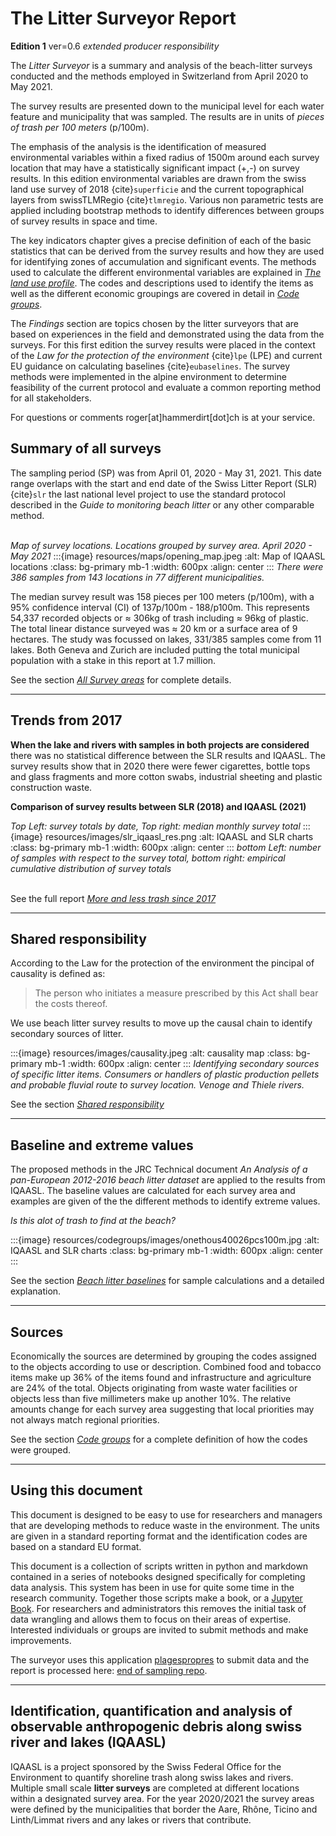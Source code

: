 # The Litter Surveyor Report

__Edition 1__ ver=0.6 _extended producer responsibility_

The _Litter Surveyor_ is a summary and analysis of the beach-litter surveys conducted and the methods employed in Switzerland from April 2020
to May 2021.

The survey results are presented down to the municipal level for each water feature and municipality that was sampled. The results
are in units of _pieces of trash per 100 meters_ (p/100m). 

The emphasis of the analysis is the identification of measured environmental variables within a fixed radius of 1500m around each
survey location that may have a statistically significant impact (+,-) on survey results. In this edition environmental variables are
drawn from the swiss land use survey of 2018 {cite}`superficie` and the current topographical layers from swissTLMRegio {cite}`tlmregio`.
Various non parametric tests are applied including bootstrap methods to identify differences between groups of survey results in space and time.

The key indicators chapter gives a precise definition of each of the basic statistics that can be derived from the survey results
and how they are used for identifying zones of accumulation and significant events. The methods used to calculate the different 
environmental variables are explained in [_The land use profile_](luseprofile). The codes and descriptions used to identify the
items as well as the different economic groupings are covered in detail in [_Code groups_](codegroups).

The _Findings_ section are topics chosen by the litter surveyors that are based on experiences in the field and demonstrated
using the data from the surveys. For this first edition the survey results were placed in the context of the _Law for the protection
of the environment_ {cite}`lpe` (LPE) and current EU guidance on calculating baselines {cite}`eubaselines`. The survey methods were implemented in the alpine environment to determine feasibility of the
current protocol and evaluate a common reporting method for all stakeholders.

For questions or comments roger\[at\]hammerdirt\[dot\]ch is at your service.

## Summary of all surveys

The sampling period (SP) was from April 01, 2020 - May 31, 2021. This date range overlaps with the start and end date of the Swiss Litter Report (SLR) {cite}`slr` the
last national level project to use the standard protocol described in the _Guide to monitoring beach litter_ or any other comparable method. 
<br></br>

_Map of survey locations. Locations grouped by survey area. April 2020 - May 2021_
:::{image} resources/maps/opening_map.jpeg
:alt: Map of IQAASL locations
:class: bg-primary mb-1
:width: 600px
:align: center
:::
_There were 386 samples from 143 locations in 77 different municipalities._

The median survey result was 158 pieces per 100 meters (p/100m), with a 95% confidence interval (CI) of 137p/100m - 188/p100m. This represents 54,337 recorded objects or
$\approx$ 306kg of trash including $\approx$ 96kg of plastic. The total linear distance surveyed was $\approx$ 20 km or a surface area of 9 hectares. The study was focussed on lakes, 331/385 samples come from 11 lakes. Both Geneva
and Zurich are included putting the total municipal population with a stake in this report at 1.7 million.

See the section [_All Survey areas_](allsurveys) for complete details.

 ---
## Trends from 2017

**When the lake and rivers with samples in both projects are considered** there was no statistical difference between the SLR results and IQAASL. The survey results
show that in 2020 there were fewer cigarettes, bottle tops and glass fragments and more cotton swabs, industrial sheeting and plastic construction waste.

**Comparison of survey results between SLR (2018) and IQAASL (2021)**

*Top Left: survey totals by date, Top right: median monthly survey total* 
:::{image} resources/images/slr_iqaasl_res.png
:alt: IQAASL and SLR charts
:class: bg-primary mb-1
:width: 600px
:align: center
:::
*bottom Left: number of samples with respect to the survey total, bottom right: empirical cumulative distribution of survey totals* 
<br></br>

See the full report [_More and less trash since 2017_](slr-iqaasl)

 ---
## Shared responsibility

According to the Law for the protection of the environment the pincipal of causality is defined as:

> The person who initiates a measure prescribed by this Act shall bear the costs thereof.

We use beach litter survey results to move up the causal chain to identify secondary sources of litter.

:::{image} resources/images/causality.jpeg
:alt: causality map
:class: bg-primary mb-1
:width: 600px
:align: center
:::
*Identifying secondary sources of specific litter items. Consumers or handlers of plastic production pellets and probable fluvial route to survey location. Venoge and Thiele rivers.*

See the section [_Shared responsibility_](transport)

 ---
## Baseline and extreme values

The proposed methods in the JRC Technical document _An Analysis of a pan-European 2012-2016 beach litter dataset_ are applied to the results from IQAASL. The baseline values are calculated for each survey area and examples are given of the the different methods to identify extreme values.

*Is this alot of trash to find at the beach?* 

:::{image} resources/codegroups/images/onethous40026pcs100m.jpg
:alt: IQAASL and SLR charts
:class: bg-primary mb-1
:width: 600px
:align: center
:::


See the section [_Beach litter baselines_](threshhold) for sample calculations and a detailed explanation.

 --- 
## Sources

Economically the sources are determined by grouping the codes assigned to the objects according to use or description. Combined food and tobacco items make up 36% of the items found and infrastructure and agriculture are 24% of the total. Objects originating from waste water facilities or objects less than five millimeters make up another 10%. The relative amounts change for each survey area suggesting that local priorities may not always match regional priorities.

See the section [_Code groups_](codegroups) for a complete definition of how the codes were grouped.

 ---
## Using this document

This document is designed to be easy to use for researchers and managers that are developing methods to reduce waste in the environment. The units are given in
a standard reporting format and the identification codes are based on a standard EU format. 

This document is a collection of scripts written in python and markdown contained in a series of notebooks designed specifically for completing data analysis. This
system has been in use for quite some time in the research community. Together those scripts make a book, or a [Jupyter Book](https://jupyterbook.org/intro.html).
For researchers and administrators this removes the initial task of data wrangling and allows them to focus on their areas of expertise. Interested individuals or groups are invited to submit methods and make improvements. 

The surveyor uses this application [plagespropres](https://www.plagespropres.ch/) to submit data and the report is processed here: [end of sampling repo](https://github.com/hammerdirt-analyst/IQAASL-End-0f-Sampling-2021).

 ---
## Identification, quantification and analysis of observable anthropogenic debris along swiss river and lakes (IQAASL)

IQAASL is a project sponsored by the Swiss Federal Office for the Environment to quantify shoreline trash along swiss lakes and rivers. Multiple small scale **litter surveys** are completed at different locations within a designated survey area. For the year 2020/2021 the survey areas were defined by the municipalities that border the Aare, Rhône, Ticino and Linth/Limmat rivers and any lakes or rivers that contribute.
